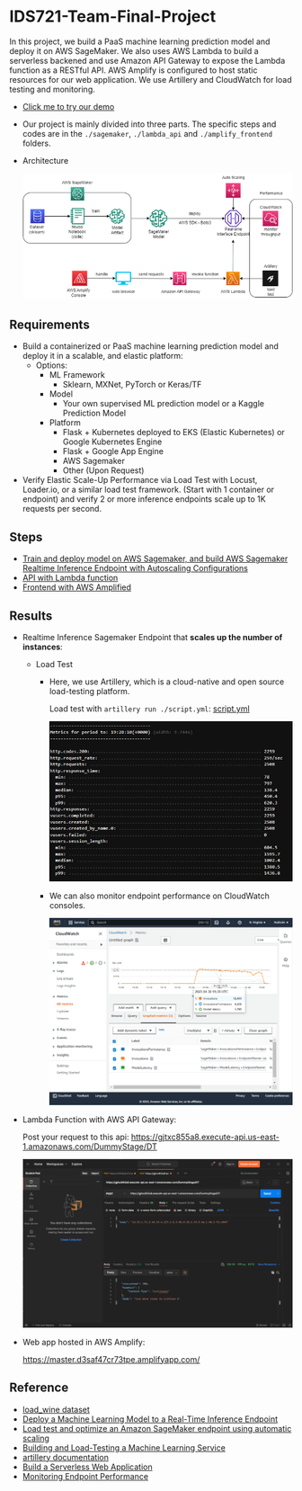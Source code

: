 # IDS721-Team-Final-Project
In this project, we build a PaaS machine learning prediction model and deploy it on AWS SageMaker. We also uses AWS Lambda to build a serverless backened and use Amazon API Gateway to expose the Lambda function as a RESTful API. AWS Amplify is configured to host static resources for our web application. We use Artillery and CloudWatch for load testing and monitoring. 

* [Click me to try our demo](https://master.d3saf47cr73tpe.amplifyapp.com/)
* Our project is mainly divided into three parts. The specific steps and codes are in the `./sagemaker`, `./lambda_api` and `./amplify_frontend` folders.
* Architecture

  ![project_arch](assets/project_arch.png)

## Requirements
* Build a containerized or PaaS machine learning prediction model and deploy it in a scalable, and elastic platform:
  * Options:
    * ML Framework
      * Sklearn, MXNet, PyTorch or Keras/TF
    * Model
      * Your own supervised ML prediction model or a Kaggle Prediction Model
    * Platform
      * Flask + Kubernetes deployed to EKS (Elastic Kubernetes) or Google Kubernetes Engine
      * Flask + Google App Engine
      * AWS Sagemaker
      * Other (Upon Request)
* Verify Elastic Scale-Up Performance via Load Test with Locust, Loader.io, or a similar load test framework. (Start with 1 container or endpoint) and verify 2 or more inference endpoints scale up to 1K requests per second.

## Steps
* [Train and deploy model on AWS Sagemaker, and build AWS Sagemaker Realtime Inference Endpoint with Autoscaling Configurations](./sagemaker/)
* [API with Lambda function](./lambda_api/)
* [Frontend with AWS Amplified](./amplify_frontend/)

## Results

* Realtime Inference Sagemaker Endpoint that __scales up the number of instances__:
  
  * Load Test

    * Here, we use Artillery, which is a cloud-native and open source load-testing platform. 

      Load test with `artillery run ./script.yml`: [script.yml](lambda_api/script.yml)

      ![artillery_loadtest_result](assets/artillery_loadtest_result.png)

    * We can also monitor endpoint performance on CloudWatch consoles. 
    
      ![inference_endpoint_metrics](assets/inference_endpoint_metrics.png)

* Lambda Function with AWS API Gateway:

  Post your request to this api:
  https://gjtxc855a8.execute-api.us-east-1.amazonaws.com/DummyStage/DT

  ![postman_call_api](assets/postman_call_api.png)


* Web app hosted in AWS Amplify:

  https://master.d3saf47cr73tpe.amplifyapp.com/



## Reference
* [load_wine dataset](https://scikit-learn.org/stable/modules/generated/sklearn.datasets.load_wine.html)
* [Deploy a Machine Learning Model to a Real-Time Inference Endpoint](https://aws.amazon.com/getting-started/hands-on/machine-learning-tutorial-deploy-model-to-real-time-inference-endpoint/?nc1=h_ls)
* [Load test and optimize an Amazon SageMaker endpoint using automatic scaling](https://aws.amazon.com/blogs/machine-learning/load-test-and-optimize-an-amazon-sagemaker-endpoint-using-automatic-scaling/)
* [Building and Load-Testing a Machine Learning Service](https://www.datacaptains.com/blog/building-and-load-testing-a-machine-learning-service)
* [artillery documentation](https://www.artillery.io/)
* [Build a Serverless Web Application](https://aws.amazon.com/getting-started/hands-on/build-serverless-web-app-lambda-apigateway-s3-dynamodb-cognito/)
* [Monitoring Endpoint Performance](https://catalog.us-east-1.prod.workshops.aws/workshops/44d3e2a0-ec6f-44df-9397-bcfdf129cadf/en-US/module-managing-the-production-deployment-5/monitoring-endpoint-performance-5-2)
